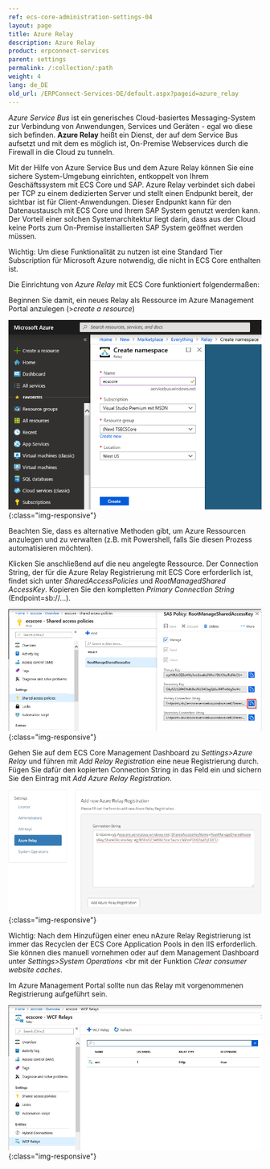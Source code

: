 ```yaml
---
ref: ecs-core-administration-settings-04
layout: page
title: Azure Relay
description: Azure Relay
product: erpconnect-services
parent: settings
permalink: /:collection/:path
weight: 4
lang: de_DE
old_url: /ERPConnect-Services-DE/default.aspx?pageid=azure_relay
---
```


*Azure Service Bus* ist ein generisches Cloud-basiertes Messaging-System zur Verbindung von Anwendungen, Services und Geräten - egal wo diese sich befinden.
**Azure Relay** heißt ein Dienst, der auf dem Service Bus aufsetzt und mit dem es möglich ist, On-Premise Webservices durch die Firewall in die Cloud zu tunneln. 

Mit der Hilfe von Azure Service Bus und dem Azure Relay können Sie eine sichere System-Umgebung einrichten, entkoppelt von Ihrem Geschäftssystem mit ECS Core und SAP.
Azure Relay verbindet sich dabei per TCP zu einem dedizierten Server und stellt einen Endpunkt bereit, der sichtbar ist für Client-Anwendungen. Dieser Endpunkt kann für den Datenaustausch mit ECS Core und Ihrem SAP System genutzt werden kann. 
Der Vorteil einer solchen Systemarchitektur liegt darin, dass aus der Cloud keine Ports zum On-Premise installierten SAP System geöffnet werden müssen. 

Wichtig: Um diese Funktionalität zu nutzen ist eine Standard Tier Subscription für Microsoft Azure notwendig, die nicht in ECS Core enthalten ist.

Die Einrichtung von *Azure Relay* mit ECS Core funktioniert folgendermaßen:

Beginnen Sie damit, ein neues Relay als Ressource im Azure Management Portal anzulegen (>*create a resource*)

![ecscore-azurerelay_1](/img/content/ecscore-azurerelay_1.png){:class="img-responsive"}

Beachten Sie, dass es alternative Methoden gibt, um Azure Ressourcen anzulegen und zu verwalten (z.B. mit Powershell, falls Sie diesen Prozess automatisieren möchten).

Klicken Sie anschließend auf die neu angelegte Ressource. Der Connection String, der für die Azure Relay Registrierung mit ECS Core erforderlich ist, findet sich unter *SharedAccessPolicies* und *RootManagedShared AccessKey*.
Kopieren Sie den kompletten *Primary Connection String* (Endpoint=sb://...). 

![ecscore-azurerelay_2](/img/content/ecscore-azurerelay_2.png){:class="img-responsive"}

Gehen Sie auf dem ECS Core Management Dashboard zu *Settings>Azure Relay* und führen mit *Add Relay Registration* eine neue Registrierung durch.
Fügen Sie dafür den kopierten Connection String in das Feld ein und sichern Sie den Eintrag mit *Add Azure Relay Registration*.

![ecscore-azurerelay_3](/img/content/ecscore-azurerelay_3.jpg){:class="img-responsive"}

Wichtig: Nach dem Hinzufügen einer eneu nAzure Relay Registrierung ist immer das Recyclen der ECS Core Application Pools in den IIS erforderlich. Sie können dies manuell vornehmen oder auf dem Management Dashboard unter *Settings>System Operations* <br
mit der Funktion *Clear consumer website caches*.

Im Azure Management Portal sollte nun das Relay mit vorgenommenen Registrierung aufgeführt sein.

![ecscore-azurerelay_4](/img/content/ecscore-azurerelay_4.jpg){:class="img-responsive"}

 

